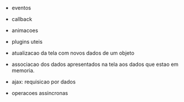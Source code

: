 - eventos
- callback
- animacoes
- plugins uteis

- atualizacao da tela com novos dados de um objeto
- associacao dos dados apresentados na tela aos dados que estao em memoria.
- ajax: requisicao por dados
- operacoes assincronas